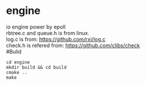 # engine
io engine power by epoll  
rbtree.c and queue.h is from linux.  
log.c is from: https://github.com/rxi/log.c  
check.h is refered from: https://github.com/clibs/check  
#Bulid  
```  
cd engine  
mkdir build && cd build  
cmake ..  
make  
```  


